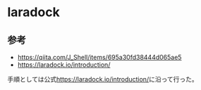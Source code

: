 # laradock

## 参考

- https://qiita.com/J_Shell/items/695a30fd38444d065ae5
- https://laradock.io/introduction/

手順としては公式<https://laradock.io/introduction/>に沿って行った。
